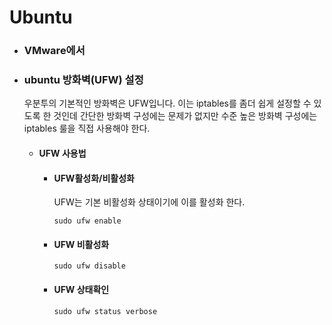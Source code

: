 # Ubuntu
- ### VMware에서 

- ### ubuntu 방화벽(UFW) 설정
   
   우분투의 기본적인 방화벽은 UFW입니다. 이는 iptables를 좀더 쉽게 설정할 수 있도록 한 것인데 간단한 방화벽 구성에는 문제가 없지만 수준 높은 방화벽 구성에는 iptables 룰을 직접 사용해야 한다.
   
   - #### UFW 사용법
   
      - #### UFW활성화/비활성화
        UFW는 기본 비활성화 상태이기에 이를 활성화 한다.
        ```
        sudo ufw enable
        ```
      - #### UFW 비활성화
        ```
        sudo ufw disable
        ```
      - #### UFW 상태확인
        ```
        sudo ufw status verbose
        ```
        
